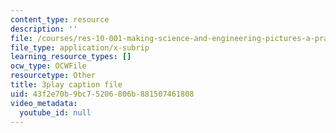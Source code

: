 ```yaml
---
content_type: resource
description: ''
file: /courses/res-10-001-making-science-and-engineering-pictures-a-practical-guide-to-presenting-your-work-spring-2016/43f2e70b9bc75206806b881507461808_zYcRXHYKYTI.vtt
file_type: application/x-subrip
learning_resource_types: []
ocw_type: OCWFile
resourcetype: Other
title: 3play caption file
uid: 43f2e70b-9bc7-5206-806b-881507461808
video_metadata:
  youtube_id: null
---
```

